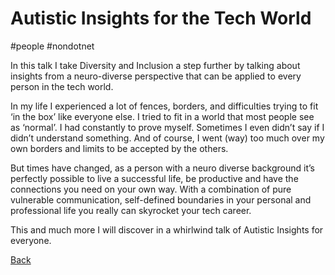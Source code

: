 # Autistic Insights for the Tech World
#people #nondotnet

In this talk I take Diversity and Inclusion a step further by talking about insights from a neuro-diverse perspective that can be applied to every person in the tech world.

In my life I experienced a lot of fences, borders, and difficulties trying to fit ‘in the box’ like everyone else. I tried to fit in a world that most people see as ‘normal’. I had constantly to prove myself. Sometimes I even didn’t say if I didn’t understand something. And of course, I went (way) too much over my own borders and limits to be accepted by the others.

But times have changed, as a person with a neuro diverse background it’s perfectly possible to live a successful life, be productive and have the connections you need on your own way.
With a combination of pure vulnerable communication, self-defined boundaries in your personal and professional life you really can skyrocket your tech career.

This and much more I will discover in a whirlwind talk of Autistic Insights for everyone.

[Back](AutismAndMH.md)
